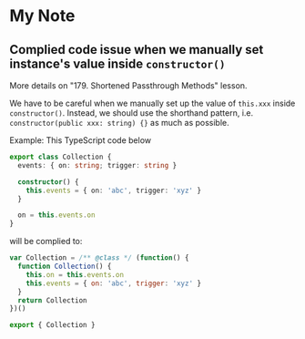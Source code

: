 # My Note

## Complied code issue when we manually set instance's value inside `constructor()`

More details on "179. Shortened Passthrough Methods" lesson.

We have to be careful when we manually set up the value of `this.xxx` inside `constructor()`. Instead, we should use the shorthand pattern, i.e. `constructor(public xxx: string) {}` as much as possible.

Example: This TypeScript code below

```typescript
export class Collection {
  events: { on: string; trigger: string }

  constructor() {
    this.events = { on: 'abc', trigger: 'xyz' }
  }

  on = this.events.on
}
```

will be complied to:

```javascript
var Collection = /** @class */ (function() {
  function Collection() {
    this.on = this.events.on
    this.events = { on: 'abc', trigger: 'xyz' }
  }
  return Collection
})()

export { Collection }
```
